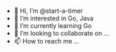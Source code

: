 - 👋 Hi, I’m @start-a-timer
- 👀 I’m interested in Go, Java
- 🌱 I’m currently learning Go
- 💞️ I’m looking to collaborate on ...
- 📫 How to reach me ...

<!---
start-a-timer/start-a-timer is a ✨ special ✨ repository because its `README.md` (this file) appears on your GitHub profile.
You can click the Preview link to take a look at your changes.
--->
